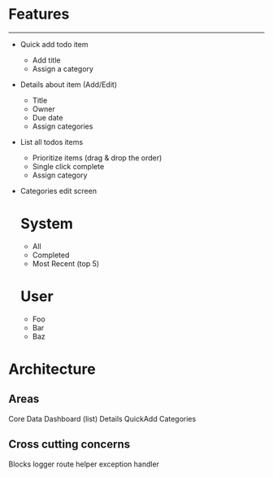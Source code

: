 
# Features
---------
* Quick add todo item
  * Add title
  * Assign a category

* Details about item (Add/Edit)
  * Title
  * Owner
  * Due date
  * Assign categories

* List all todos items
  * Prioritize items (drag & drop the order)
  * Single click complete
  * Assign category

* Categories edit screen
  # System
    - All
    - Completed
    - Most Recent (top 5)
  # User
    - Foo
    - Bar
    - Baz


# Architecture

Areas
-------
Core
Data
Dashboard (list)
Details
QuickAdd
Categories


Cross cutting concerns
-----------------------
Blocks
  logger
  route helper
  exception handler

